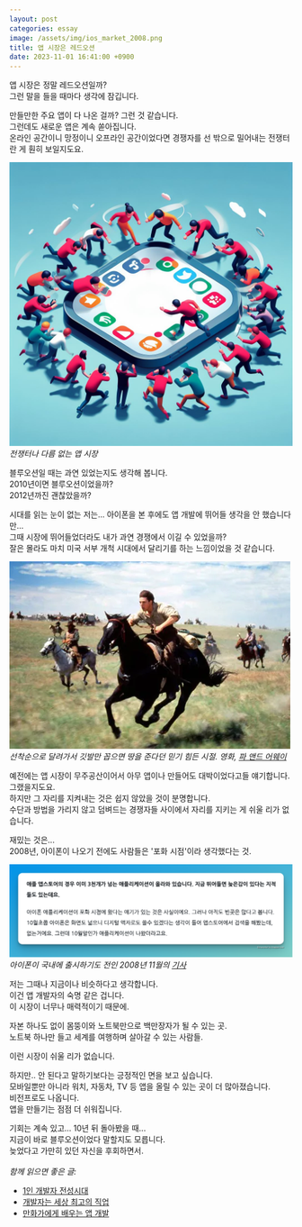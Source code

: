 ```yaml
---
layout: post
categories: essay
image: /assets/img/ios_market_2008.png
title: 앱 시장은 레드오션
date: 2023-11-01 16:41:00 +0900
---
```


앱 시장은 정말 레드오션일까?  
그런 말을 들을 때마다 생각에 잠깁니다.

만들만한 주요 앱이 다 나온 걸까? 그런 것 같습니다.  
그런데도 새로운 앱은 계속 쏟아집니다.  
온라인 공간이니 망정이니 오프라인 공간이었다면 경쟁자를 선 밖으로 밀어내는 전쟁터란 게 훤히 보일지도요.

![앱 시장의 경쟁](/assets/img/app_red_ocean.jpg)  
*전쟁터나 다름 없는 앱 시장*

블루오션일 때는 과연 있었는지도 생각해 봅니다.  
2010년이면 블루오션이었을까?  
2012년까진 괜찮았을까?
  
시대를 읽는 눈이 없는 저는... 아이폰을 본 후에도 앱 개발에 뛰어들 생각을 안 했습니다만...  
그때 시장에 뛰어들었더라도 내가 과연 경쟁에서 이길 수 있었을까?  
잘은 몰라도 마치 미국 서부 개척 시대에서 달리기를 하는 느낌이었을 것 같습니다.  

![영화 파 앤드 어웨이](/assets/img/far_and_away.png)  
*선착순으로 달려가서 깃발만 꼽으면 땅을 준다던 믿기 힘든 시절. 영화, [파 앤드 어웨이](https://namu.wiki/w/%ED%8C%8C%20%EC%95%A4%EB%93%9C%20%EC%96%B4%EC%9B%A8%EC%9D%B4)*

예전에는 앱 시장이 무주공산이어서 아무 앱이나 만들어도 대박이었다고들 얘기합니다.  
그랬을지도요.  
하지만 그 자리를 지켜내는 것은 쉽지 않았을 것이 분명합니다.  
수단과 방법을 가리지 않고 덤벼드는 경쟁자들 사이에서 자리를 지키는 게 쉬울 리가 없습니다.

재밌는 것은...  
2008년, 아이폰이 나오기 전에도 사람들은 '포화 시점'이라 생각했다는 것.

![2008년의 ios 마켓에 대한 기사](/assets/img/ios_market_2008.png)  
*아이폰이 국내에 출시하기도 전인 2008년 11월의 [기사](https://zdnet.co.kr/view/?no=00000039174950)*

저는 그때나 지금이나 비슷하다고 생각합니다.  
이건 앱 개발자의 숙명 같은 겁니다.  
이 시장이 너무나 매력적이기 때문에.

자본 하나도 없이 몸뚱이와 노트북만으로 백만장자가 될 수 있는 곳.  
노트북 하나만 들고 세계를 여행하며 살아갈 수 있는 사람들.

이런 시장이 쉬울 리가 없습니다.

하지만.. 안 된다고 말하기보다는 긍정적인 면을 보고 싶습니다.  
모바일뿐만 아니라 워치, 자동차, TV 등 앱을 올릴 수 있는 곳이 더 많아졌습니다.  
비전프로도 나옵니다.  
앱을 만들기는 점점 더 쉬워집니다.

기회는 계속 있고... 10년 뒤 돌아봤을 때...  
지금이 바로 블루오션이었다 말할지도 모릅니다.  
늦었다고 가만히 있던 자신을 후회하면서.
<br>
<br>
*함께 읽으면 좋은 글:*
* [1인 개발자 전성시대](/essay/2022/09/14/successful-developer.html)
* [개발자는 세상 최고의 직업](/essay/2022/03/13/developer-is-best-job.html)
* [만화가에게 배우는 앱 개발](/essay/2023/10/16/osamu.html)